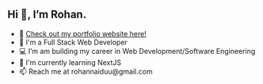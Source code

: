 <h2> Hi 👋, I’m Rohan.</h2>

<ul>
  <li>👀 <a href="https://rohannaidu.netlify.app/" target="_blank" rel="noopener noreferrer">Check out my portfolio website here!</a></li>
  <li>🧑 I'm a Full Stack Web Developer</li>
  <li>💻 I’m am building my career in Web Development/Software Engineering</li>
  <li>🔭 I'm currently learning NextJS</li>
  <li>📫 Reach me at rohannaiduu@gmail.com</li>
</ul>

<!--
**rohannaido/rohannaido** is a ✨ _special_ ✨ repository because its `README.md` (this file) appears on your GitHub profile.

Here are some ideas to get you started:

- 🔭 I’m currently working on ...
- 🌱 I’m currently learning ...
- 👯 I’m looking to collaborate on ...
- 🤔 I’m looking for help with ...
- 💬 Ask me about ...
- 📫 How to reach me: ...
- 😄 Pronouns: ...
- ⚡ Fun fact: ...
-->
